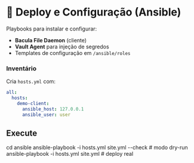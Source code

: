 # 🤖 Deploy e Configuração (Ansible)

Playbooks para instalar e configurar:

- **Bacula File Daemon** (cliente)  
- **Vault Agent** para injeção de segredos  
- Templates de configuração em `/ansible/roles`

### Inventário

Cria `hosts.yml` com:

```yaml
all:
  hosts:
    demo-client:
      ansible_host: 127.0.0.1
      ansible_user: user
```

## Execute
cd ansible
ansible-playbook -i hosts.yml site.yml --check   # modo dry-run
ansible-playbook -i hosts.yml site.yml           # deploy real
